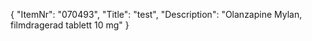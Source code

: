 {
  "ItemNr": "070493",
  "Title": "test",
  "Description": "Olanzapine Mylan, filmdragerad tablett 10 mg"
}
